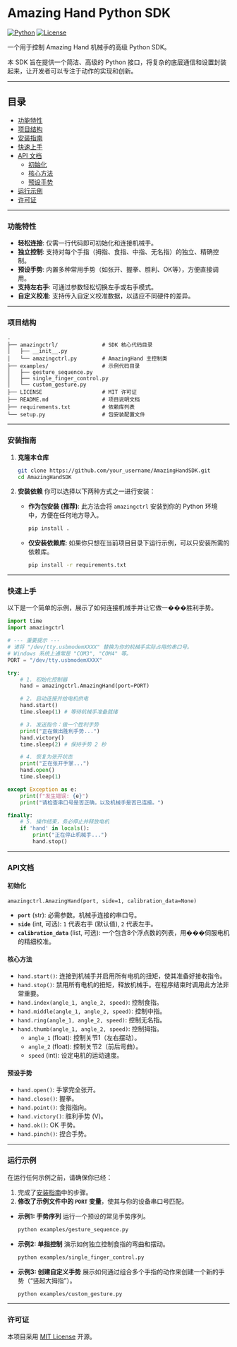 # Amazing Hand Python SDK

[![Python](https://img.shields.io/badge/Python-3.6%2B-blue)](https://www.python.org/)
[![License](https://img.shields.io/badge/License-MIT-green)](./LICENSE)

一个用于控制 Amazing Hand 机械手的高级 Python SDK。

本 SDK 旨在提供一个简洁、高级的 Python 接口，将复杂的底层通信和设置封装起来，让开发者可以专注于动作的实现和创新。

---

## **目录**

- [功能特性](#功能特性)
- [项目结构](#项目结构)
- [安装指南](#安装指南)
- [快速上手](#快速上手)
- [API 文档](#api文档)
  - [初始化](#初始化)
  - [核心方法](#核心方法)
  - [预设手势](#预设手势)
- [运行示例](#运行示例)
- [许可证](#许可证)

---

### **功能特性**

- **轻松连接**: 仅需一行代码即可初始化和连接机械手。
- **独立控制**: 支持对每个手指（拇指、食指、中指、无名指）的独立、精确控制。
- **预设手势**: 内置多种常用手势（如张开、握拳、胜利、OK等），方便直接调用。
- **支持左右手**: 可通过参数轻松切换左手或右手模式。
- **自定义校准**: 支持传入自定义校准数据，以适应不同硬件的差异。

---

### **项目结构**

```tree
.
├── amazingctrl/              # SDK 核心代码目录
│   ├── __init__.py
│   └── amazingctrl.py        # AmazingHand 主控制类
├── examples/                 # 示例代码目录
│   ├── gesture_sequence.py
│   ├── single_finger_control.py
│   └── custom_gesture.py
├── LICENSE                   # MIT 许可证
├── README.md                 # 项目说明文档
├── requirements.txt          # 依赖库列表
└── setup.py                  # 包安装配置文件
```

---

### **安装指南**

1. **克隆本仓库**

    ```bash
    git clone https://github.com/your_username/AmazingHandSDK.git
    cd AmazingHandSDK
    ```

2. **安装依赖**
    你可以选择以下两种方式之一进行安装：

    - **作为包安装 (推荐)**:
        此方法会将 `amazingctrl` 安装到你的 Python 环境中，方便在任何地方导入。

        ```bash
        pip install .
        ```

    - **仅安装依赖库**:
        如果你只想在当前项目目录下运行示例，可以只安装所需的依赖库。

        ```bash
        pip install -r requirements.txt
        ```

---

### **快速上手**

以下是一个简单的示例，展示了如何连接机械手并让它做一���胜利手势。

```python
import time
import amazingctrl

# --- 重要提示 ---
# 请将 "/dev/tty.usbmodemXXXX" 替换为你的机械手实际占用的串口号。
# Windows 系统上通常是 "COM3", "COM4" 等。
PORT = "/dev/tty.usbmodemXXXX"

try:
    # 1. 初始化控制器
    hand = amazingctrl.AmazingHand(port=PORT)

    # 2. 启动连接并给电机供电
    hand.start()
    time.sleep(1) # 等待机械手准备就绪

    # 3. 发送指令：做一个胜利手势
    print("正在做出胜利手势...")
    hand.victory()
    time.sleep(2) # 保持手势 2 秒

    # 4. 恢复为张开状态
    print("正在张开手掌...")
    hand.open()
    time.sleep(1)

except Exception as e:
    print(f"发生错误: {e}")
    print("请检查串口号是否正确，以及机械手是否已连接。")

finally:
    # 5. 操作结束，务必停止并释放电机
    if 'hand' in locals():
        print("正在停止机械手...")
        hand.stop()
```

---

### **API文档**

#### **初始化**

`amazingctrl.AmazingHand(port, side=1, calibration_data=None)`

- **`port`** (str): 必需参数。机械手连接的串口号。
- **`side`** (int, 可选): `1` 代表右手 (默认值), `2` 代表左手。
- **`calibration_data`** (list, 可选): 一个包含8个浮点数的列表，用���伺服电机的精细校准。

#### **核心方法**

- `hand.start()`: 连接到机械手并启用所有电机的扭矩，使其准备好接收指令。
- `hand.stop()`: 禁用所有电机的扭矩，释放机械手。在程序结束时调用此方法非常重要。
- `hand.index(angle_1, angle_2, speed)`: 控制食指。
- `hand.middle(angle_1, angle_2, speed)`: 控制中指。
- `hand.ring(angle_1, angle_2, speed)`: 控制无名指。
- `hand.thumb(angle_1, angle_2, speed)`: 控制拇指。
  - `angle_1` (float): 控制关节1（左右摆动）。
  - `angle_2` (float): 控制关节2（前后弯曲）。
  - `speed` (int): 设定电机的运动速度。

#### **预设手势**

- `hand.open()`: 手掌完全张开。
- `hand.close()`: 握拳。
- `hand.point()`: 食指指向。
- `hand.victory()`: 胜利手势 (V)。
- `hand.ok()`: OK 手势。
- `hand.pinch()`: 捏合手势。

---

### **运行示例**

在运行任何示例之前，请确保你已经：

1. 完成了[安装指南](#安装指南)中的步骤。
2. **修改了示例文件中的 `PORT` 变量**，使其与你的设备串口号匹配。

- **示例1: 手势序列**
    运行一个预设的常见手势序列。

    ```bash
    python examples/gesture_sequence.py
    ```

- **示例2: 单指控制**
    演示如何独立控制食指的弯曲和摆动。

    ```bash
    python examples/single_finger_control.py
    ```

- **示例3: 创建自定义手势**
    展示如何通过组合多个手指的动作来创建一个新的手势（“竖起大拇指”）。

    ```bash
    python examples/custom_gesture.py
    ```

---

### **许可证**

本项目采用 [MIT License](./LICENSE) 开源。

